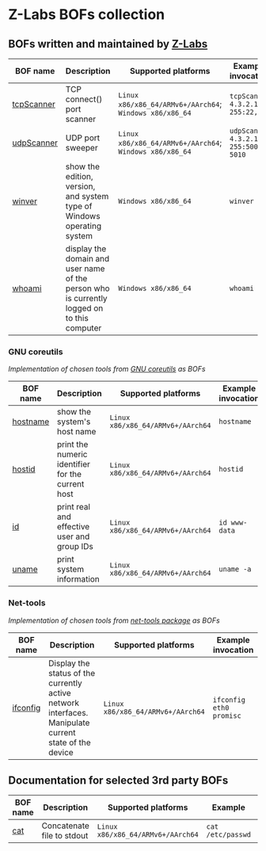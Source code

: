 # Z-Labs BOFs collection

## BOFs written and maintained by [Z-Labs](https://z-labs.eu/)

| BOF name  | Description | Supported platforms | Example invocation
| ------------- | ---------------------------------------------------- | --------------------------- | ------------------ |
| [tcpScanner](src/tcpScanner.zig)  | TCP connect() port scanner  | `Linux x86/x86_64/ARMv6+/AArch64`; `Windows x86/x86_64` | `tcpScanner 4.3.2.1-255:22,80` |
| [udpScanner](src/udpScanner.zig) | UDP port sweeper | `Linux x86/x86_64/ARMv6+/AArch64`; `Windows x86/x86_64` | `udpScanner 4.3.2.1-255:5000-5010` |
| [winver](src/wWinver.zig) | show the edition, version, and system type of Windows operating system | `Windows x86/x86_64` | `winver` |
| [whoami](src/wWhoami.zig) | display the domain and user name of the person who is currently logged on to this computer | `Windows x86/x86_64` | `whoami` |


### GNU coreutils

*Implementation of chosen tools from [GNU coreutils](http://git.savannah.gnu.org/gitweb/?p=coreutils.git) as BOFs*

| BOF name  | Description | Supported platforms | Example invocation
| ------------- | ---------------------------------------------------- | --------------------------- | ------------------ |
| [hostname](src/coreutils/hostname.zig) | show the system's host name | `Linux x86/x86_64/ARMv6+/AArch64` | `hostname` |
| [hostid](src/coreutils/hostid.zig) | print the numeric identifier for the current host | `Linux x86/x86_64/ARMv6+/AArch64` | `hostid` |
| [id](src/coreutils/id.zig) | print real and effective user and group IDs | `Linux x86/x86_64/ARMv6+/AArch64` | `id www-data` |
| [uname](src/coreutils/uname.zig) | print system information | `Linux x86/x86_64/ARMv6+/AArch64` | `uname -a` |

### Net-tools

*Implementation of chosen tools from [net-tools package](https://salsa.debian.org/debian/net-tools) as BOFs*

| BOF name  | Description | Supported platforms | Example invocation
| ------------- | ---------------------------------------------------- | --------------------------- | ------------------ |
| [ifconfig](src/net-tools/ifconfig.zig) | Display the status of the currently active network interfaces. Manipulate current state of the device | `Linux x86/x86_64/ARMv6+/AArch64` | `ifconfig eth0 promisc` |

## Documentation for selected 3rd party BOFs

| BOF name  | Description | Supported platforms | Example | Manual | Author |
| ------------- | ---------------------------------------------------- | --------------------------- | ------------------- | ------------ | ----------- |
| [cat](https://raw.githubusercontent.com/trustedsec/ELFLoader/main/SA/src/cat.c) | Concatenate file to stdout | `Linux x86/x86_64/ARMv6+/AArch64` | `cat /etc/passwd` | [metadata](https://github.com/The-Z-Labs/bof-launcher/blob/main/BOFs-3rdparty-doc.yaml#L1) | [Trustedsec](https://github.com/trustedsec/ELFLoader)
